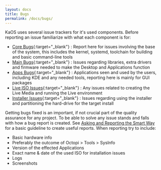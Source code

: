 ```yaml
---
layout: docs
title: Bugs
permalink: /docs/bugs/
---
```

KaOS uses several issue trackers for it's used components.  Before reporting an issue familiarize with what each component is for:

- [Core Bugs](http://github.com/KaOSx/core/issues){:target="_blank"} : Report here for issues involving the base of the system, this includes the kernel, systemd, toolchain for building and basic command-line tools
- [Main Bugs](http://github.com/KaOSx/main/issues){:target="_blank"} : Issues regarding libraries, extra drivers and firmware needed to make the Desktop and Applications function
- [Apps Bugs](http://github.com/KaOSx/apps/issues){:target="_blank"} : Applications seen and used by the users, including KDE and any needed tools, reporting here is mainly for GUI packages
- [Live ISO Issues](https://github.com/KaOSx/live-uefi/issues){:target="_blank"} : Any issues related to creating the Live Media and running the Live environment
- [Installer Issues](https://github.com/KaOSx/calamares/issues){:target="_blank"} : Issues regarding using the installer and partitioning the hard-drive for the target install

Getting bugs fixed is an important, if not crucial part of the quality assurance for any project. To be able to solve any issue stands and falls with how a bug report is created. See [Asking and Reporting the Smart Way](http://kaosx.us/docs/) for a basic guideline to create useful reports. When reporting try to include:

- Basic hardware info
- Preferably the outcome of Octopi > Tools > SysInfo
- Version of the effected Applications
- Exact name & date of the used ISO for installation issues
- Logs
- Screenshots

